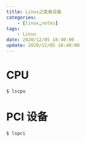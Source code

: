 ```yaml
---
title: Linux之查看设备
categories: 
	- [linux,notes]
tags:
	- Linux
date: 2020/12/05 18:40:00
update: 2020/12/05 18:40:00
---
```


# CPU

```shell
$ lscpu
```

# PCI 设备

```shell
$ lspci
```

